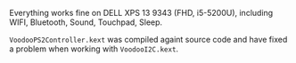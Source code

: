 Everything works fine on DELL XPS 13 9343 (FHD, i5-5200U), including WIFI, Bluetooth, Sound, Touchpad, Sleep.

`VoodooPS2Controller.kext` was compiled againt source code and have fixed a problem when working with `VoodooI2C.kext`.
